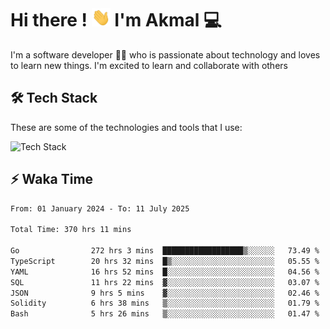 # Hi there ! <img src="https://github.com/ABSphreak/ABSphreak/blob/master/gifs/Hi.gif" width="30"> I'm Akmal  💻

I'm a software developer 👨‍💻 who is passionate about technology and loves to learn new things. I'm excited to learn and collaborate with others

## 🛠️ Tech Stack

These are some of the technologies and tools that I use:

![Tech Stack](https://skillicons.dev/icons?i=typescript,nodejs,javascript,express,nest,sequelize,go,rabbitmq,python,solidity,react,vue,next,nuxtjs,webpack,vite,tailwindcss,bootstrap,css,scss,html,vercel,firebase,heroku,netlify,docker,postgresql,mongodb,redis,mysql,graphql,git,github,gitlab,vscode,figma,postman,pytorch,tensorflow,bash)

## ⚡ Waka Time
<!--START_SECTION:waka-->

```txt
From: 01 January 2024 - To: 11 July 2025

Total Time: 370 hrs 11 mins

Go                272 hrs 3 mins  ██████████████████▒░░░░░░   73.49 %
TypeScript        20 hrs 32 mins  █▒░░░░░░░░░░░░░░░░░░░░░░░   05.55 %
YAML              16 hrs 52 mins  █░░░░░░░░░░░░░░░░░░░░░░░░   04.56 %
SQL               11 hrs 22 mins  ▓░░░░░░░░░░░░░░░░░░░░░░░░   03.07 %
JSON              9 hrs 5 mins    ▓░░░░░░░░░░░░░░░░░░░░░░░░   02.46 %
Solidity          6 hrs 38 mins   ▒░░░░░░░░░░░░░░░░░░░░░░░░   01.79 %
Bash              5 hrs 26 mins   ▒░░░░░░░░░░░░░░░░░░░░░░░░   01.47 %
```

<!--END_SECTION:waka-->


